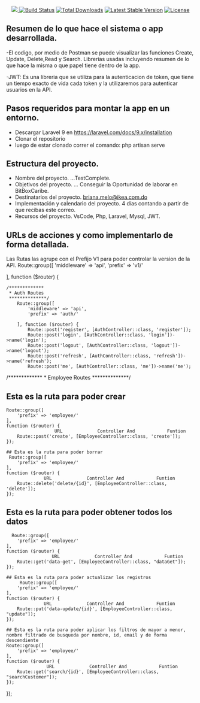 <p align="center"><a href="https://laravel.com" target="_blank"><img src="https://raw.githubusercontent.com/laravel/art/master/logo-

<p align="center">
<a href="https://travis-ci.org/laravel/framework"><img src="https://travis-ci.org/laravel/framework.svg" alt="Build Status"></a>
<a href="https://packagist.org/packages/laravel/framework"><img src="https://img.shields.io/packagist/dt/laravel/framework" alt="Total Downloads"></a>
<a href="https://packagist.org/packages/laravel/framework"><img src="https://img.shields.io/packagist/v/laravel/framework" alt="Latest Stable Version"></a>
<a href="https://packagist.org/packages/laravel/framework"><img src="https://img.shields.io/packagist/l/laravel/framework" alt="License"></a>
</p>

## Resumen de lo que hace el sistema o app desarrollada.

-El codigo, por medio de Postman se puede visualizar las funciones Create, Update, Delete,Read y Search. 
Librerías usadas incluyendo resumen de lo que hace la misma o que papel tiene dentro de la app.

-JWT: Es una libreria que se utiliza para la autenticacion de token, que tiene un tiempo exacto de vida cada token y la utilizaremos para autenticar usuarios en la API.

## Pasos requeridos para montar la app en un entorno.

- Descargar Laravel 9 en https://laravel.com/docs/9.x/installation 
- Clonar el repositorio
- luego de estar clonado correr el comando: php artisan serve


## Estructura del proyecto.
- Nombre del proyecto. ...TestComplete.
- Objetivos del proyecto. ... Conseguir la Oportunidad de laborar en BitBoxCaribe.
- Destinatarios del proyecto.  briana.melo@ikea.com.do
- Implementación y calendario del proyecto.  4 días contando a partir de que recibas este  correo.
- Recursos del proyecto. VsCode, Php, Laravel, Mysql, JWT.


## URLs de acciones y como implementarlo de forma detallada.

Las Rutas las agrupe con el Prefijo V1 para poder controlar la version de la API.
Route::group([
    'middleware' => 'api',
    'prefix' => 'v1/'

], function ($router) {

    /*************
     * Auth Routes
     **************/
        Route::group([
            'middleware' => 'api',
            'prefix' => 'auth/'

        ], function ($router) {
            Route::post('register', [AuthController::class, 'register']);
            Route::post('login', [AuthController::class, 'login'])->name('login');
            Route::post('logout', [AuthController::class, 'logout'])->name('logout');
            Route::post('refresh', [AuthController::class, 'refresh'])->name('refresh');
            Route::post('me', [AuthController::class, 'me'])->name('me');

 /*************
     * Employee Routes
     **************/

 ## Esta es la ruta para poder crear

    Route::group([
        'prefix' => 'employee/'
    ], 
    function ($router) {
                      URL             Controller And            Funtion
        Route::post('create', [EmployeeController::class, 'create']);
    });

    ## Esta es la ruta para poder borrar
     Route::group([
        'prefix' => 'employee/'
    ],     
    function ($router) {
                  URL             Controller And            Funtion
        Route::delete('delete/{id}', [EmployeeController::class, 'delete']);
    });
## Esta es la ruta para poder obtener todos los datos
      Route::group([
        'prefix' => 'employee/'
    ], 
    function ($router) {
                     URL             Controller And            Funtion
        Route::get('data-get', [EmployeeController::class, "dataGet"]);
    });
    
    ## Esta es la ruta para poder actualizar los registros
         Route::group([
        'prefix' => 'employee/'
    ],     
    function ($router) {
                  URL             Controller And            Funtion
        Route::put('data-update/{id}', [EmployeeController::class, "update"]);
    });

    ## Esta es la ruta para poder aplicar los filtros de mayor a menor, nombre filtrado de busqueda por nombre, id, email y de forma descendiente  
    Route::group([
        'prefix' => 'employee/'
    ], 
    function ($router) {
                   URL             Controller And            Funtion
        Route::get('search/{id}', [EmployeeController::class, "searchCustomer"]);
    });
});
